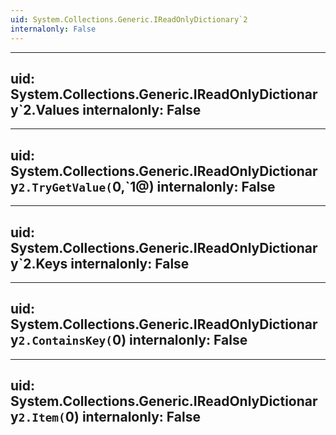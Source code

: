 ```yaml
---
uid: System.Collections.Generic.IReadOnlyDictionary`2
internalonly: False
---
```


---
uid: System.Collections.Generic.IReadOnlyDictionary`2.Values
internalonly: False
---

---
uid: System.Collections.Generic.IReadOnlyDictionary`2.TryGetValue(`0,`1@)
internalonly: False
---

---
uid: System.Collections.Generic.IReadOnlyDictionary`2.Keys
internalonly: False
---

---
uid: System.Collections.Generic.IReadOnlyDictionary`2.ContainsKey(`0)
internalonly: False
---

---
uid: System.Collections.Generic.IReadOnlyDictionary`2.Item(`0)
internalonly: False
---
